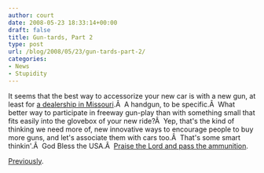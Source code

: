 ```yaml
---
author: court
date: 2008-05-23 18:33:14+00:00
draft: false
title: Gun-tards, Part 2
type: post
url: /blog/2008/05/23/gun-tards-part-2/
categories:
- News
- Stupidity
---
```


It seems that the best way to accessorize your new car is with a new gun, at least for [a dealership in Missouri](http://cnews.canoe.ca/CNEWS/WeirdNews/2008/05/22/5639301-ap.html).Â  A handgun, to be specific.Â  What better way to participate in freeway gun-play than with something small that fits easily into the glovebox of your new ride?Â  Yep, that's the kind of thinking we need more of, new innovative ways to encourage people to buy more guns, and let's associate them with cars too.Â  That's some smart thinkin'.Â  God Bless the USA.Â  [Praise the Lord and pass the ammunition](http://en.wikipedia.org/wiki/Praise_the_Lord_and_Pass_the_Ammunition).

[Previously](http://www.vallentyne.com/blog/2008/05/22/rampant-gun-tards/).
